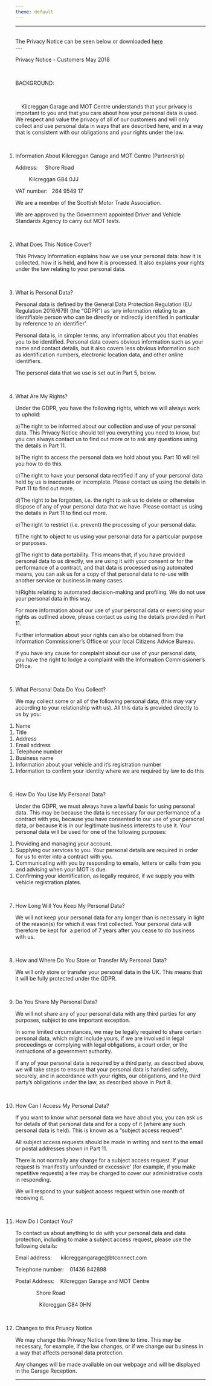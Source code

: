 ```yaml
---
theme: default
---
```


---
<br>
The Privacy Notice can be seen below or downloaded <a href='DPR%20Privacy%20Notice.pdf'>here</a>
<br>
---

<?xml version="1.0" encoding="UTF-8"?>
<html xml:lang="en" xmlns="http://www.w3.org/1999/xhtml"><head><link rel="stylesheet" href="assets/css/book.css" type="text/css"/><meta charset="UTF-8"/><meta name="EPB-UUID" content="F674D648-E2C7-4CCE-9385-4F7B1FA034F8"/></head><body dir="ltr" onload="Body_onLoad()"><div class="body" style="white-space:pre-wrap; line-break:strict;"><p class="p1" style=""><span class="c1 c2">Privacy Notice - Customers May 2018</span></p><p class="p2 p3" style=""> </p><p class="p4 c3" style="">BACKGROUND: </p><p class="p2 p5" style=""> </p><p class="p2 p5" style=""><bdi>	</bdi><bdi>Kilcreggan Garage and MOT Centre understands that your privacy is important to you and that you care about how your personal data is used. We respect and value the privacy of all of our customers and will only collect and use personal data in ways that are described here, and in a way that is consistent with our obligations and your rights under the law.</bdi></p><p class="p6" style=""> </p><ol style="padding:0; margin:0;"><li value="1" class="p7 li1 b1" style=""><span class="c1 c4">Information About Kilcreggan Garage and MOT Centre (Partnership)</span></li></ol><p class="p8" style=""><bdi>Address: </bdi><bdi>	</bdi><bdi>Shore Road</bdi></p><p class="p8" style=""><bdi>			</bdi><bdi>Kilcreggan G84 0JJ</bdi></p><p class="p8" style=""><bdi>VAT number: </bdi><bdi>	</bdi><bdi>264 9549 17</bdi></p><p class="p8" style="">We are a member of the Scottish Motor Trade Association.</p><p class="p8" style="">We are approved by the Government appointed Driver and Vehicle Standards Agency to carry out MOT tests.</p><p class="p6" style=""> </p><ol style="padding:0; margin:0;"><li value="2" class="p7 li1 b1" style=""><span class="c1 c4">What Does This Notice Cover?</span></li></ol><p class="p8" style="">This Privacy Information explains how we use your personal data: how it is collected, how it is held, and how it is processed. It also explains your rights under the law relating to your personal data.</p><p class="p6" style=""> </p><ol style="padding:0; margin:0;"><li value="3" class="p7 li1 b1" style=""><span class="c1 c4">What is Personal Data?</span></li></ol><p class="p8" style="">Personal data is defined by the General Data Protection Regulation (EU Regulation 2016/679) (the “GDPR”) as ‘any information relating to an identifiable person who can be directly or indirectly identified in particular by reference to an identifier’.</p><p class="p8" style="">Personal data is, in simpler terms, any information about you that enables you to be identified. Personal data covers obvious information such as your name and contact details, but it also covers less obvious information such as identification numbers, electronic location data, and other online identifiers.</p><p class="p8" style="">The personal data that we use is set out in Part 5, below.</p><p class="p6" style=""> </p><ol style="padding:0; margin:0;"><li value="4" class="p7 li1 b1" style=""><span class="c1 c4">What Are My Rights?</span></li></ol><p class="p8" style="">Under the GDPR, you have the following rights, which we will always work to uphold:</p><p class="p9" style=""><span class="c5"><bdi>a)</bdi></span><span class="c1">The right to be informed about our collection and use of your personal data. This Privacy Notice should tell you everything you need to know, but you can always contact us to find out more or to ask any questions using the details in Part 11.</span></p><p class="p9" style=""><span class="c5"><bdi>b)</bdi></span><span class="c1">The right to access the personal data we hold about you. Part 10 will tell you how to do this.</span></p><p class="p9" style=""><span class="c6"><bdi>c)</bdi></span><span class="c1">The right to have your personal data rectified if any of your personal data held by us is inaccurate or incomplete. Please contact us using the details in Part 11 to find out more.</span></p><p class="p9" style=""><span class="c5"><bdi>d)</bdi></span><span class="c1">The right to be forgotten, i.e. the right to ask us to delete or otherwise dispose of any of your personal data that we have. Please contact us</span><span class="c1 c2"> </span><span class="c1">using the details in Part 11 to find out more.</span></p><p class="p9" style=""><span class="c5"><bdi>e)</bdi></span><span class="c1">The right to restrict (i.e. prevent) the processing of your personal data.</span></p><p class="p9" style=""><span class="c7"><bdi>f)</bdi></span><span class="c1">The right to object to us using your personal data for a particular purpose or purposes.</span></p><p class="p9" style=""><span class="c5"><bdi>g)</bdi></span><span class="c1">The right to data portability. This means that, if you have provided personal data to us directly, we are using it with your consent or for the performance of a contract, and that data is processed using automated means, you can ask us for a copy of that personal data to re-use with another service or business in many cases.</span></p><p class="p9" style=""><span class="c5"><bdi>h)</bdi></span><span class="c1">Rights relating to automated decision-making and profiling. We do not use your personal data in this way</span><span class="c1 c2">.</span></p><p class="p10" style=""><span class="c1">For more information about our</span><span class="c1 c2"> </span><span class="c1">use of your personal data or exercising your rights as outlined above, please contact us using the details provided in Part 11.</span></p><p class="p8" style="">Further information about your rights can also be obtained from the Information Commissioner’s Office or your local Citizens Advice Bureau.</p><p class="p8" style="">If you have any cause for complaint about our use of your personal data, you have the right to lodge a complaint with the Information Commissioner’s Office.</p><p class="p6" style=""> </p><ol style="padding:0; margin:0;"><li value="5" class="p7 li1 b1" style=""><span class="c1 c4">What Personal Data Do You Collect?</span></li></ol><p class="p8" style="">We may collect some or all of the following personal data, (this may vary according to your relationship with us). All this data is provided directly to us by you:</p><ol style="padding:0 0 0 1px; margin:0;"><li class="p11 p12 li2 b2" style=""><span class="c1 c8">Name</span></li></ol><ol style="padding:0 0 0 1px; margin:0;"><li class="p11 p12 li2 b2" style=""><span class="c1 c8">Title</span></li></ol><ol style="padding:0 0 0 1px; margin:0;"><li class="p11 p12 li2 b2" style=""><span class="c1 c8">Address</span></li></ol><ol style="padding:0 0 0 1px; margin:0;"><li class="p11 p12 li2 b2" style=""><span class="c1 c8">Email address</span></li></ol><ol style="padding:0 0 0 1px; margin:0;"><li class="p11 p12 li2 b2" style=""><span class="c1 c8">Telephone number</span></li></ol><ol style="padding:0 0 0 1px; margin:0;"><li class="p11 p12 li2 b2" style=""><span class="c1 c8">Business name </span></li></ol><ol style="padding:0 0 0 1px; margin:0;"><li class="p11 p12 li2 b2" style=""><span class="c1 c8">Information about your vehicle and it’s registration number</span></li></ol><ol style="padding:0 0 0 1px; margin:0;"><li class="p11 p12 li2 b2" style=""><span class="c1 c8">Information to confirm your identity where we are required by law to do this</span></li></ol><p class="p6" style=""> </p><ol style="padding:0; margin:0;"><li value="6" class="p7 li1 b1" style=""><span class="c1 c4">How Do You Use My Personal Data?</span></li></ol><p class="p10" style=""><span class="c1">Under the GDPR, we must always have a lawful basis for using personal data. This may be because the data is necessary for our performance of a contract with you, because you have consented to our use of your personal data, or because it is in our</span><span class="c1 c2"> </span><span class="c1">legitimate business interests to use it. Your personal data will be used for one of the following purposes:</span></p><ol style="padding:0 0 0 1px; margin:0;"><li class="p11 p12 li2 b2" style=""><span class="c1 c8">Providing and managing your account.</span></li></ol><ol style="padding:0 0 0 1px; margin:0;"><li class="p11 p12 li2 b2" style=""><span class="c1 c8">Supplying our services to you. Your personal details are required in order for us</span><span class="c1 c2 c9"> </span><span class="c1 c8">to enter into a contract with you.</span></li></ol><ol style="padding:0 0 0 1px; margin:0;"><li class="p11 p12 li2 b2" style=""><span class="c1 c8">Communicating with you by responding to emails, letters or calls from you and advising when your MOT is due.</span></li></ol><ol style="padding:0 0 0 1px; margin:0;"><li class="p11 p12 li2 b2" style=""><span class="c1 c8">Confirming your identification, as legally required, if we supply you with vehicle registration plates.</span></li></ol><p class="p6" style=""> </p><ol style="padding:0; margin:0;"><li value="7" class="p7 li1 b1" style=""><span class="c1 c4">How Long Will You Keep My Personal Data?</span></li></ol><p class="p10" style=""><span class="c1">We</span><span class="c1 c2"> </span><span class="c1">will not keep your personal data for any longer than is necessary in light of the reason(s) for which it was first collected. Your personal data will therefore be kept for  a period of 7 years after you cease to do business with us.</span></p><p class="p6" style=""> </p><ol style="padding:0; margin:0;"><li value="8" class="p7 li1 b1" style=""><span class="c1 c4">How and Where Do You Store or Transfer My Personal Data?</span></li></ol><p class="p10" style=""><span class="c1">We</span><span class="c1 c2"> </span><span class="c1">will only store or transfer your personal data in the UK. This means that it will be fully protected under the GDPR.</span></p><p class="p6" style=""> </p><ol style="padding:0; margin:0;"><li value="9" class="p7 li1 b1" style=""><span class="c1 c4">Do You Share My Personal Data?</span></li></ol><p class="p10" style=""><span class="c1">We</span><span class="c1 c2"> </span><span class="c1">will not share any of your personal data with any third parties for any purposes, subject to one important exception.</span></p><p class="p8" style="">In some limited circumstances, we may be legally required to share certain personal data, which might include yours, if we are involved in legal proceedings or complying with legal obligations, a court order, or the instructions of a government authority.</p><p class="p10" style=""><span class="c1">If any of your personal data is required by a third party, as described above, we</span><span class="c1 c2"> </span><span class="c1">will take steps to ensure that your personal data is handled safely, securely, and in accordance with your rights, our obligations, and the third party’s obligations under the law, as described above in Part 8.</span></p><p class="p6" style=""> </p><ol style="padding:0; margin:0;"><li value="10" class="p7 li1 b3" style=""><span class="c1 c4">How Can I Access My Personal Data?</span></li></ol><p class="p8" style="">If you want to know what personal data we have about you, you can ask us for details of that personal data and for a copy of it (where any such personal data is held). This is known as a “subject access request”.</p><p class="p8" style="">All subject access requests should be made in writing and sent to the email or postal addresses shown in Part 11. </p><p class="p8" style="">There is not normally any charge for a subject access request. If your request is ‘manifestly unfounded or excessive’ (for example, if you make repetitive requests) a fee may be charged to cover our administrative costs in responding.</p><p class="p10" style=""><span class="c1">We</span><span class="c1 c2"> </span><span class="c1">will respond to your subject access request within one month of receiving it.</span></p><p class="p6" style=""> </p><ol style="padding:0; margin:0;"><li value="11" class="p7 li1 b3" style=""><span class="c1 c4">How Do I Contact You?</span></li></ol><p class="p8" style="">To contact us about anything to do with your personal data and data protection, including to make a subject access request, please use the following details:</p><p class="p13" style=""><bdi>Email address:</bdi><bdi>		</bdi><bdi>kilcreggangarage@btconnect.com</bdi></p><p class="p13" style=""><bdi>Telephone number: </bdi><bdi>	</bdi><bdi>01436 842898</bdi></p><p class="p13" style=""><bdi>Postal Address:</bdi><bdi>	</bdi><bdi>Kilcreggan Garage and MOT Centre</bdi></p><p class="p13" style=""><bdi>				</bdi><bdi>Shore Road</bdi></p><p class="p13" style=""><bdi>				</bdi><bdi>Kilcreggan G84 0HN </bdi></p><p class="p6" style=""> </p><ol style="padding:0; margin:0;"><li value="12" class="p7 li1 b3" style=""><span class="c1 c4">Changes to this Privacy Notice</span></li></ol><p class="p10" style=""><span class="c1">We</span><span class="c1 c2"> </span><span class="c1">may change this Privacy Notice from time to time. This may be necessary, for example, if the law changes, or if we change our business in a way that affects personal data protection.</span></p><p class="p8" style="">Any changes will be made available on our webpage and will be displayed in the Garage Reception.</p></div></body></html>

---
